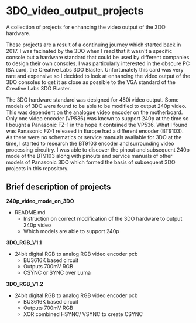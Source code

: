 # 3DO_video_output_projects
A collection of projects for enhancing the video output of the 3DO hardware.

These projects are a result of a continuing journey which started back in 2017. I was facinated by the 3DO when I read that it wasn't a specific console but a hardware
standard that could be used by different companies to design their own consoles. I was particularly interested in the obscure PC ISA card, the Creative Labs
3DO Blaster. Unfortunately this card was very rare and expensive so I decided to look at enhancing the video output of the 3DO consoles to get it as close as possible
to the VGA standard of the Creative Labs 3DO Blaster. 

The 3DO hardware standard was designed for 480i video output. Some models of 3DO were found to be able to be modified to output 240p video. This was dependent on the 
analogue video encoder on the motherboard. Only one video encoder (VP536) was known to support 240p at the time so I bought a Panasonic FZ-1 in the hope it contained 
the VP536. What I found was Panasonic FZ-1 released in Europe had a different encoder (BT9103). As there were no schematics or service manuals available for 3DO at the time, 
I started to research the BT9103 encoder and surrounding video processing circuitry. I was able to discover the pinout and subsequent 240p mode of the BT9103 along 
with pinouts and service manuals of other models of Panasonic 3DO which formed the basis of subsequent 3DO projects in this repository.

## Brief description of projects

**240p_video_mode_on_3DO**

- README.md
  - Instruction on correct modification of the 3DO hardware to output 240p video
  - Which models are able to support 240p
  
**3DO_RGB_V1.1**

- 24bit digital RGB to analog RGB video encoder pcb
  - BU3616K based circuit
  - Outputs 700mV RGB
  - CSYNC or SYNC over Luma
  
**3DO_RGB_V1.2**

- 24bit digital RGB to analog RGB video encoder pcb
  - BU3616K based circuit
  - Outputs 700mV RGB
  - XOR combined HSYNC/ VSYNC to create CSYNC


